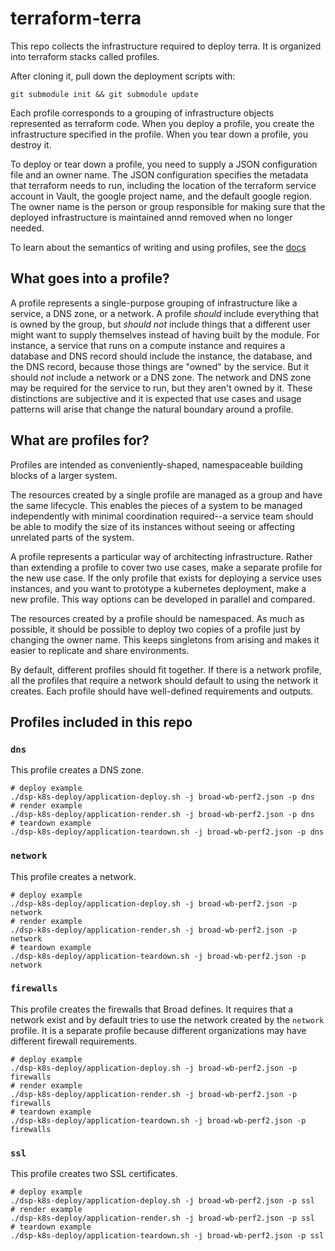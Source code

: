 # terraform-terra

This repo collects the infrastructure required to deploy terra.
It is organized into terraform stacks called profiles.

After cloning it, pull down the deployment scripts with:

```
git submodule init && git submodule update
```

Each profile corresponds to a grouping of infrastructure objects represented
as terraform code. When you deploy a profile, you create the infrastructure
specified in the profile. When you tear down a profile, you destroy it.

To deploy or tear down a profile, you need to supply a JSON configuration
file and an owner name. The JSON configuration specifies the metadata that
terraform needs to run, including the location of the terraform service
account in Vault, the google project name, and the default google region. The
owner name is the person or group responsible for making sure that the
deployed infrastructure is maintained annd removed when no longer needed.

To learn about the semantics of writing and using profiles, see the [docs](https://github.com/broadinstitute/dsp-k8s-deploy)

## What goes into a profile?

A profile represents a single-purpose grouping of infrastructure like a service,
a DNS zone, or a network. A profile _should_ include everything that is owned by 
the group, but _should not_ include things that a different user might want to
supply themselves instead of having built by the module. For instance, a service that
runs on a compute instance and requires a database and DNS record should include
the instance, the database, and the DNS record, because those things are "owned"
by the service. But it should _not_ include a network or a DNS zone. The network and
DNS zone may be required for the service to run, but they aren't owned by it. These
distinctions are subjective and it is expected that use cases and usage patterns will
arise that change the natural boundary around a profile.

## What are profiles for?

Profiles are intended as conveniently-shaped, namespaceable building blocks
of a larger system. 

The resources created by a single profile are managed as a group and have
the same lifecycle. This enables the pieces of a system to be managed
independently with minimal coordination required--a service team should be able
to modify the size of its instances without seeing or affecting unrelated parts
of the system.

A profile represents a particular way of architecting infrastructure.  Rather than
extending a profile to cover two use cases, make a separate profile for the new
use case. If the only profile that exists for deploying a service uses instances,
and you want to prototype a kubernetes deployment, make a new profile. This way
options can be developed in parallel and compared.

The resources created by a profile should be namespaced. As much as possible,
it should be possible to deploy two copies of a profile just by changing the owner name.
This keeps singletons from arising and makes it easier to replicate and share
environments.

By default, different profiles should fit together. If there is a network
profile, all the profiles that require a network should default to using the
network it creates. Each profile should have well-defined requirements and outputs.

## Profiles included in this repo

### `dns`

This profile creates a DNS zone.

```
# deploy example
./dsp-k8s-deploy/application-deploy.sh -j broad-wb-perf2.json -p dns
# render example
./dsp-k8s-deploy/application-render.sh -j broad-wb-perf2.json -p dns
# teardown example
./dsp-k8s-deploy/application-teardown.sh -j broad-wb-perf2.json -p dns
```

### `network`

This profile creates a network.

```
# deploy example
./dsp-k8s-deploy/application-deploy.sh -j broad-wb-perf2.json -p network
# render example
./dsp-k8s-deploy/application-render.sh -j broad-wb-perf2.json -p network
# teardown example
./dsp-k8s-deploy/application-teardown.sh -j broad-wb-perf2.json -p network
```

### `firewalls`

This profile creates the firewalls that Broad defines. It requires that a network exist
and by  default tries to use the network created by the `network` profile. It is a separate
profile because different organizations may have different firewall requirements.

```
# deploy example
./dsp-k8s-deploy/application-deploy.sh -j broad-wb-perf2.json -p firewalls
# render example
./dsp-k8s-deploy/application-render.sh -j broad-wb-perf2.json -p firewalls
# teardown example
./dsp-k8s-deploy/application-teardown.sh -j broad-wb-perf2.json -p firewalls
```

### `ssl`

This profile creates two SSL certificates.

```
# deploy example
./dsp-k8s-deploy/application-deploy.sh -j broad-wb-perf2.json -p ssl
# render example
./dsp-k8s-deploy/application-render.sh -j broad-wb-perf2.json -p ssl
# teardown example
./dsp-k8s-deploy/application-teardown.sh -j broad-wb-perf2.json -p ssl
```
